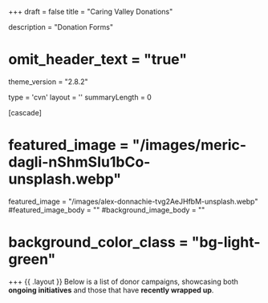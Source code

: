 +++
draft = false
title = "Caring Valley Donations"
  
description = "Donation Forms"

# omit_header_text = "true"
theme_version = "2.8.2"

type = 'cvn'
layout = ''
summaryLength = 0

[cascade]
# featured_image = "/images/meric-dagli-nShmSIu1bCo-unsplash.webp"
  featured_image = "/images/alex-donnachie-tvg2AeJHfbM-unsplash.webp"
  #featured_image_body = ""
  #background_image_body = ""
  # background_color_class = "bg-light-green"

+++
{{ .layout }}
Below is a list of donor campaigns, showcasing both <b class="nowrap">ongoing initiatives</b> and those that have <b class="nowrap">recently wrapped up</b>.
